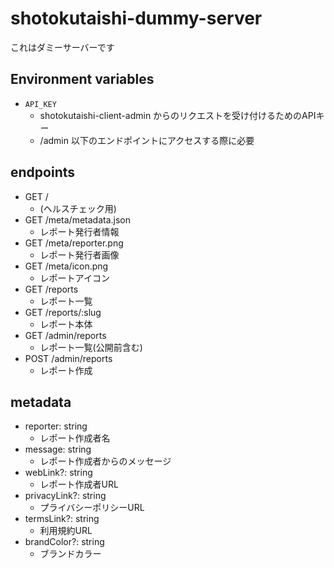 # shotokutaishi-dummy-server
これはダミーサーバーです

## Environment variables
- `API_KEY`
  - shotokutaishi-client-admin からのリクエストを受け付けるためのAPIキー
  - /admin 以下のエンドポイントにアクセスする際に必要

## endpoints
- GET /
  - (ヘルスチェック用)
- GET /meta/metadata.json
  - レポート発行者情報
- GET /meta/reporter.png
  - レポート発行者画像
- GET /meta/icon.png
  - レポートアイコン
- GET /reports
  - レポート一覧
- GET /reports/:slug
  - レポート本体
- GET /admin/reports
  - レポート一覧(公開前含む)
- POST /admin/reports
  - レポート作成

## metadata
- reporter: string
  - レポート作成者名
- message: string
  - レポート作成者からのメッセージ
- webLink?: string
  - レポート作成者URL
- privacyLink?: string
  - プライバシーポリシーURL
- termsLink?: string
  - 利用規約URL
- brandColor?: string
  - ブランドカラー
